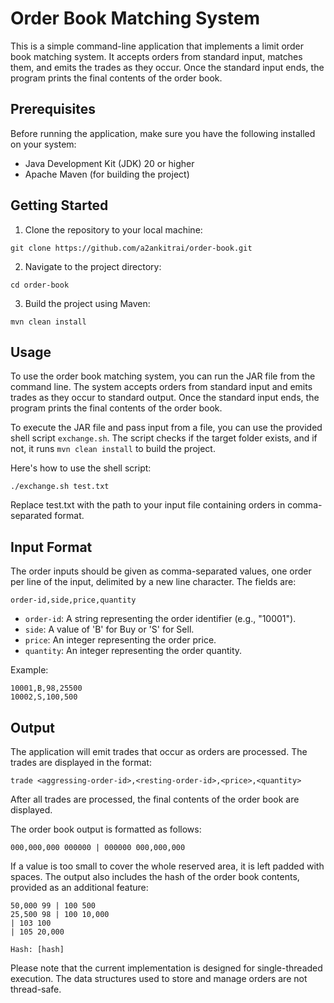 # Order Book Matching System

This is a simple command-line application that implements a limit order book matching system. It accepts orders from standard input, matches them, and emits the trades as they occur. Once the standard input ends, the program prints the final contents of the order book.

## Prerequisites

Before running the application, make sure you have the following installed on your system:

- Java Development Kit (JDK) 20 or higher
- Apache Maven (for building the project)

## Getting Started

1. Clone the repository to your local machine:

```
git clone https://github.com/a2ankitrai/order-book.git
```

2. Navigate to the project directory:

```
cd order-book
```

3. Build the project using Maven:

```
mvn clean install
```

## Usage

To use the order book matching system, you can run the JAR file from the command line. The system accepts orders from standard input and emits trades as they occur to standard output. Once the standard input ends, the program prints the final contents of the order book.

To execute the JAR file and pass input from a file, you can use the provided shell script `exchange.sh`. The script checks if the target folder exists, and if not, it runs `mvn clean install` to build the project.

Here's how to use the shell script:

```shell
./exchange.sh test.txt
```

Replace test.txt with the path to your input file containing orders in comma-separated format.

## Input Format

The order inputs should be given as comma-separated values, one order per line of the input, delimited by a new line character. The fields are:

```
order-id,side,price,quantity
```

- `order-id`: A string representing the order identifier (e.g., "10001").
- `side`: A value of 'B' for Buy or 'S' for Sell.
- `price`: An integer representing the order price.
- `quantity`: An integer representing the order quantity.

Example:

```
10001,B,98,25500
10002,S,100,500
```

## Output

The application will emit trades  that occur as orders are processed. The trades are displayed in the format:
```
trade <aggressing-order-id>,<resting-order-id>,<price>,<quantity>
```

After all trades are processed, the final contents of the order book are displayed.

The order book output is formatted as follows:

```
000,000,000 000000 | 000000 000,000,000
```

If a value is too small to cover the whole reserved area, it is left padded with spaces.
The output also includes the hash of the order book contents, provided as an additional feature:

```
50,000 99 | 100 500
25,500 98 | 100 10,000
| 103 100
| 105 20,000

Hash: [hash]
```

Please note that the current implementation is designed for single-threaded execution. The data structures used to store and manage orders are not thread-safe. 
